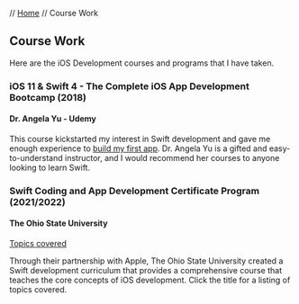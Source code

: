 // [Home](index.md) // Course Work

## Course Work

Here are the iOS Development courses and programs that I have taken.

### iOS 11 & Swift 4 - The Complete iOS App Development Bootcamp (2018)
#### Dr. Angela Yu - Udemy

This course kickstarted my interest in Swift development and gave me enough experience to [build my first app](portfolio/Switch-Shoutout.md). Dr. Angela Yu is a gifted and easy-to-understand instructor, and I would recommend her courses to anyone looking to learn Swift.

### Swift Coding and App Development Certificate Program (2021/2022)
#### The Ohio State University
[Topics covered](course-work/osu-coding-curriculum.md)

Through their partnership with Apple, The Ohio State University created a Swift development curriculum that provides a comprehensive course that teaches the core concepts of iOS development. Click the title for a listing of topics covered.

